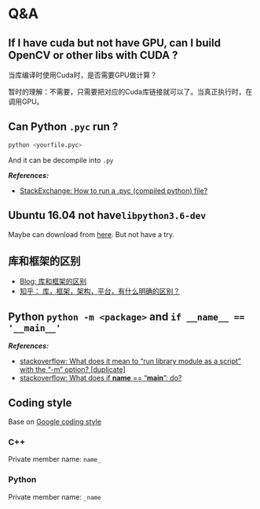 # Q&A

## If I have cuda but not have GPU, can I build OpenCV or other libs with CUDA ?

当库编译时使用Cuda时，是否需要GPU做计算？

暂时的理解：不需要，只需要把对应的Cuda库链接就可以了。当真正执行时，在调用GPU。

## Can Python `.pyc` run ?

```python
python <yourfile.pyc>
```

And it can be decompile into `.py`

***References:***

- [StackExchange: How to run a .pyc (compiled python) file?](https://askubuntu.com/questions/153823/how-to-run-a-pyc-compiled-python-file)

## Ubuntu 16.04 not have`libpython3.6-dev`

Maybe can download from [here](https://stackoverflow.com/questions/43621584/why-cant-i-install-python3-6-dev-on-ubuntu16-04). But not have a try.

## 库和框架的区别

- [Blog: 库和框架的区别](https://www.cnblogs.com/xuld/archive/2011/02/20/1958933.html)
- [知乎： 库，框架，架构，平台，有什么明确的区别？](https://www.zhihu.com/question/29643471)

## Python `python -m <package>` and `if __name__ == '__main__'`

***References:***

- [stackoverflow: What does it mean to “run library module as a script” with the “-m” option? [duplicate]](https://stackoverflow.com/questions/46319694/what-does-it-mean-to-run-library-module-as-a-script-with-the-m-option)
- [stackoverflow: What does if __name__ == “__main__”: do?](https://stackoverflow.com/questions/419163/what-does-if-name-main-do)

## Coding style

Base on [Google coding style](https://google.github.io/styleguide/)

### C++

Private member name: `name_`

### Python

Private member name: `_name`